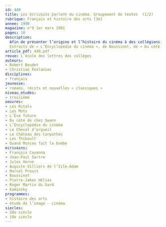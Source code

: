 ```yaml
---
id: 440
title: Les écrivains parlent du cinéma. Groupement de textes  (1/2) 
rubrique: Français et histoire des arts [3e]
annee: 1990
magazine: n°9 1er mars 1991
pages: 10
description: 
  Afin de présenter l’origine et l’histoire du cinéma à des collégiens, les auteurs de l’article choisissent d’analyser son impact sur des spectateurs un peu particuliers : Hélias, Sartre, Cavanna, Martin du Gard, Kaminsky…
  Extraits de « L’Encyclopédie du cinéma », de Boussinot, de « Du côté de chez Swann », de Proust, du « Cheval d’orgueil », de Hélias, de « L’Ève future », de Villiers de L’Isle-Adam, du « Château des Carpathes », de Verne, des « Thibault », de Martin du Gard, des « Mots », de Sartre, des « Ritals », de Cavanna, de « Quand Moscou fait la bombe », de Kaminsky, etc. Chaque extrait est suivi de questions destinées à l’élève.
article_pdf: 440.pdf
revue: L’école des lettres des collèges
auteurs:
- Robert Boudet
- Christian Poslaniec
disciplines:
- français
jeunesse:
- romans, récits et nouvelles « classiques »
niveau_etudes:
- troisième
oeuvres:
- Les Ritals
- Les Mots
- L’Ève future
- Du côté de chez Swann
- L’Encyclopédie du cinéma
- Le Cheval d’orgueil
- Le Château des Carpathes
- Les Thibault
- Quand Moscou fait la bombe
ecrivains:
- François Cavanna
- Jean-Paul Sartre
- Jules Verne
- Auguste Villiers de l’Isle-Adam
- Marcel Proust
- Boussinot
- Pierre-Jakez Hélias
- Roger Martin du Gard
- Kaminsky
programmes:
- histoire des arts
- étude de l’image - cinéma
siecles:
- 20e siècle
- 19e siècle
---
```


